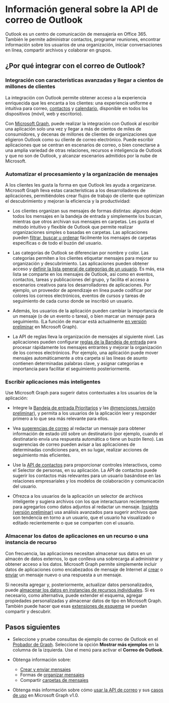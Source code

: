 # <a name="outlook-mail-api-overview"></a>Información general sobre la API de correo de Outlook

Outlook es un centro de comunicación de mensajería en Office 365. También le permite administrar contactos, programar reuniones, encontrar información sobre los usuarios de una organización, iniciar conversaciones en línea, compartir archivos y colaborar en grupos.

## <a name="why-integrate-with-outlook-mail"></a>¿Por qué integrar con el correo de Outlook?

### <a name="integrate-with-rich-features-and-reach-hundreds-of-millions-of-customers"></a>Integración con características avanzadas y llegar a cientos de millones de clientes

La integración con Outlook permite obtener acceso a la experiencia enriquecida que les encanta a los clientes: una experiencia uniforme e intuitiva para correo, [contactos](outlook-contacts-concept-overview.md) y [calendario](outlook-calendar-concept-overview.md), disponible en todos los dispositivos (móvil, web y escritorio).

Con [Microsoft Graph](overview.md), puede realizar la integración con Outlook al escribir una aplicación solo una vez y llegar a más de cientos de miles de consumidores, y decenas de millones de clientes de organizaciones que eligieron Outlook como su cliente de correo electrónico. Puede escribir aplicaciones que se centran en escenarios de correo, o bien conectarse a una amplia variedad de otras relaciones, recursos e inteligencia de Outlook y que no son de Outlook, y alcanzar escenarios admitidos por la nube de Microsoft.

### <a name="automate-message-organization-and-processing"></a>Automatizar el procesamiento y la organización de mensajes

A los clientes les gusta la forma en que Outlook les ayuda a organizarse. Microsoft Graph lleva estas características a los desarrolladores de aplicaciones, permitiéndoles crear flujos de trabajo de cliente que optimizan el descubrimiento y mejoran la eficiencia y la productividad: 

- Los clientes organizan sus mensajes de formas distintas: algunos dejan todos los mensajes en la bandeja de entrada y simplemente los buscan, mientras que otros archivan sus mensajes en carpetas. Les gusta el método intuitivo y flexible de Outlook que permite realizar organizaciones simples o basadas en carpetas. Las aplicaciones pueden [filtrar, buscar u ordenar](query_parameters.md) fácilmente los mensajes de carpetas específicas o de todo el buzón del usuario.

- Las categorías de Outlook se diferencian por nombre y color. Las categorías permiten a los clientes etiquetar mensajes para mejorar su organización y descubrimiento. Las aplicaciones pueden obtener acceso y [definir la lista general de categorías de un usuario](../api-reference/v1.0/api/outlookuser_post_mastercategories.md). Es más, esa lista se comparte en los mensajes de Outlook, así como en eventos, contactos, tareas y publicaciones del grupo, y facilita el acceso a escenarios creativos para los desarrolladores de aplicaciones. Por ejemplo, un proveedor de aprendizaje en línea puede codificar por colores los correos electrónicos, eventos de cursos y tareas de seguimiento de cada curso donde se inscribió un usuario.

- Además, los usuarios de la aplicación pueden cambiar la importancia de un mensaje (o de un evento o tarea), o bien marcar un mensaje para seguimiento. (La función de marcar está actualmente [en versión preliminar](versioning_and_support.md#beta-version) en Microsoft Graph).

- La API de reglas lleva la organización de mensajes al siguiente nivel. Las aplicaciones pueden configurar [reglas de la Bandeja de entrada](../api-reference/v1.0/resources/messagerule.md) para procesar rápidamente los mensajes entrantes y mejorar la organización de los correos electrónicos. Por ejemplo, una aplicación puede mover mensajes automáticamente a otra carpeta si las líneas de asunto contienen determinadas palabras clave, y asignar categorías e importancia para facilitar el seguimiento posteriormente.

### <a name="write-smarter-apps-that-leverage-intelligence"></a>Escribir aplicaciones más inteligentes 

Use Microsoft Graph para sugerir datos contextuales a los usuarios de la aplicación:

- Integre la [Bandeja de entrada Prioritarios](../api-reference/v1.0/resources/manage_focused_inbox.md) y las [@menciones (versión preliminar)](../api-reference/beta/api/message_get.md#request-2), y permita a los usuarios de la aplicación leer y responder primero a lo que sea más relevante para ellos. 

- Vea [sugerencias de correo](../api-reference/v1.0/resources/mailtips.md) al redactar un mensaje para obtener información de estado útil sobre un destinatario (por ejemplo, cuando el destinatario envía una respuesta automática o tiene un buzón lleno). Las sugerencias de correo pueden avisar a las aplicaciones de determinadas condiciones para, en su lugar, realizar acciones de seguimiento más eficientes. 

- Use la [API de contactos](people_example.md) para proporcionar controles interactivos, como el Selector de personas, en su aplicación. La API de contactos puede sugerir los contactos más relevantes para un usuario basándose en las relaciones empresariales y los modelos de colaboración y comunicación del usuario. 

- Ofrezca a los usuarios de la aplicación un selector de archivos inteligente y sugiera archivos con los que interactuaron recientemente para agregarlos como datos adjuntos al redactar un mensaje. [Insights (versión preliminar)](../api-reference/beta/resources/insights.md) usa análisis avanzados para sugerir archivos que son tendencia en torno a un usuario, que el usuario ha visualizado o editado recientemente o que se comparten con el usuario.


### <a name="store-app-data-in-a-resource-or-resource-instance"></a>Almacenar los datos de aplicaciones en un recurso o una instancia de recurso

Con frecuencia, las aplicaciones necesitan almacenar sus datos en un almacén de datos externos, lo que conlleva una sobrecarga al administrar y obtener acceso a los datos. Microsoft Graph permite simplemente incluir datos de aplicaciones como encabezados de mensaje de Internet al [crear](../api-reference/v1.0/api/user_post_messages.md#request-2) o [enviar](../api-reference/v1.0/api/user_sendmail.md#request-2) un mensaje nuevo o una respuesta a un mensaje. 

Si necesita agregar y, posteriormente, actualizar datos personalizados, puede [almacenar los datos en instancias de recursos individuales](extensibility_overview.md#open-extensions). Si es necesario, como alternativa, puede extender el esquema, agregar propiedades personalizadas y almacenar datos de tipo en Microsoft Graph. También puede hacer que esas [extensiones de esquema](extensibility_overview.md#schema-extensions) se puedan compartir y descubrir. 


## <a name="next-steps"></a>Pasos siguientes

- Seleccione y pruebe consultas de ejemplo de correo de Outlook en el [Probador de Graph](https://developer.microsoft.com/graph/graph-explorer/?request=me%2Fmessages&version=v1.0). Seleccione la opción **Mostrar más ejemplos** en la columna de la izquierda. Use el menú para activar el **Correo de Outlook**.
- Obtenga información sobre:

  - [Crear y enviar mensajes](outlook-create-send-messages.md)
  - Formas de [organizar mensajes](outlook-organize-messages.md)
  - Compartir [carpetas de mensajes](outlook-share-messages-folders.md)

- Obtenga más información sobre cómo [usar la API de correo](../api-reference/v1.0/resources/mail_api_overview.md) y sus [casos de uso](../api-reference/v1.0/resources/mail_api_overview.md#common-use-cases) en Microsoft Graph v1.0.


